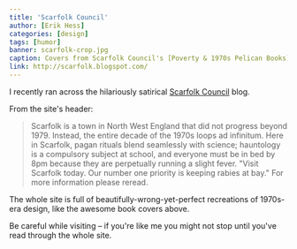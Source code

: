 ```yaml
---
title: 'Scarfolk Council'
author: [Erik Hess]
categories: [design]
tags: [humor]
banner: scarfolk-crop.jpg
caption: Covers from Scarfolk Council's [Poverty & 1970s Pelican Books](http://scarfolk.blogspot.com/2015/07/poverty-1970s-pelican-books.html)
link: http://scarfolk.blogspot.com/
---
```


I recently ran across the hilariously satirical [Scarfolk Council](http://scarfolk.blogspot.com/) blog. 

From the site's header:

> Scarfolk is a town in North West England that did not progress beyond 1979. Instead, the entire decade of the 1970s loops ad infinitum. Here in Scarfolk, pagan rituals blend seamlessly with science; hauntology is a compulsory subject at school, and everyone must be in bed by 8pm because they are perpetually running a slight fever. "Visit Scarfolk today. Our number one priority is keeping rabies at bay." For more information please reread.

The whole site is full of beautifully-wrong-yet-perfect recreations of 1970s-era design, like the awesome book covers above. 

Be careful while visiting &ndash; if you're like me you might not stop until you've read through the whole site.

